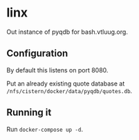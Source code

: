 # linx

Out instance of pyqdb for bash.vtluug.org.



## Configuration

By default this listens on port 8080.

Put an already existing quote database at `/nfs/cistern/docker/data/pyqdb/quotes.db`.



## Running it

Run `docker-compose up -d`.
